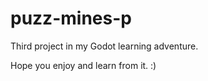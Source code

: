# puzz-mines-p

Third project in my Godot learning adventure.

Hope you enjoy and learn from it. :)
